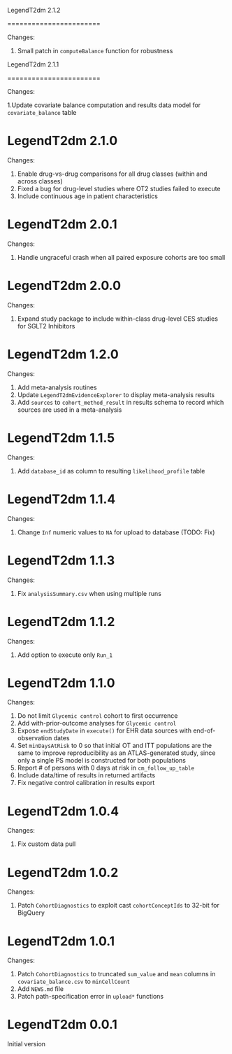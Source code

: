 LegendT2dm 2.1.2

=======================

Changes:

1. Small patch in `computeBalance` function for robustness


LegendT2dm 2.1.1

=======================

Changes:

1.Update covariate balance computation and results data model for `covariate_balance` table

LegendT2dm 2.1.0
=======================

Changes:

1. Enable drug-vs-drug comparisons for all drug classes (within and across classes)
2. Fixed a bug for drug-level studies where OT2 studies failed to execute
3. Include continuous age in patient characteristics

LegendT2dm 2.0.1
=======================

Changes:

1. Handle ungraceful crash when all paired exposure cohorts are too small

LegendT2dm 2.0.0
=======================

Changes: 

1. Expand study package to include within-class drug-level CES studies for SGLT2 Inhibitors

LegendT2dm 1.2.0
=======================

Changes: 

1. Add meta-analysis routines
2. Update `LegendT2dmEvidenceExplorer` to display meta-analysis results
3. Add `sources` to `cohort_method_result` in results schema to record which sources are used in a meta-analysis

LegendT2dm 1.1.5
=======================

Changes:

1. Add `database_id` as column to resulting `likelihood_profile` table

LegendT2dm 1.1.4
=======================

Changes:

1. Change `Inf` numeric values to `NA` for upload to database (TODO: Fix)

LegendT2dm 1.1.3
=======================

Changes:

1. Fix `analysisSummary.csv` when using multiple runs

LegendT2dm 1.1.2
=======================

Changes:

1. Add option to execute only `Run_1`

LegendT2dm 1.1.0
=======================

Changes:

1. Do not limit `Glycemic control` cohort to first occurrence
2. Add with-prior-outcome analyses for `Glycemic control`
3. Expose `endStudyDate` in `execute()` for EHR data sources with end-of-observation dates
4. Set `minDaysAtRisk` to 0 so that initial OT and ITT populations are the same to improve reproducibility as an ATLAS-generated study, since only a single PS model is constructed for both populations
5. Report # of persons with 0 days at risk in `cm_follow_up_table`
6. Include data/time of results in returned artifacts
7. Fix negative control calibration in results export

LegendT2dm 1.0.4
=======================

Changes:

1. Fix custom data pull

LegendT2dm 1.0.2
=======================

Changes:

1. Patch `CohortDiagnostics` to exploit cast `cohortConceptIds` to 32-bit for BigQuery

LegendT2dm 1.0.1
=======================

Changes:

1. Patch `CohortDiagnostics` to truncated `sum_value` and `mean` columns in `covariate_balance.csv` to `minCellCount`
2. Add `NEWS.md` file
3. Patch path-specification error in `upload*` functions

LegendT2dm 0.0.1
=======================

Initial version
